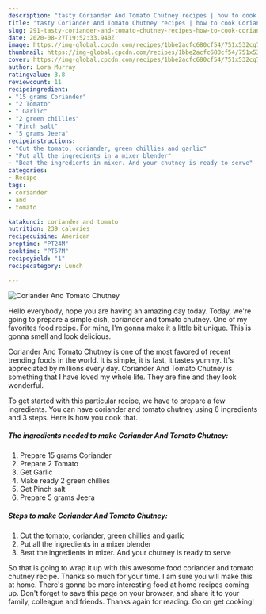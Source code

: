 ```yaml
---
description: "tasty Coriander And Tomato Chutney recipes | how to cook Coriander And Tomato Chutney"
title: "tasty Coriander And Tomato Chutney recipes | how to cook Coriander And Tomato Chutney"
slug: 291-tasty-coriander-and-tomato-chutney-recipes-how-to-cook-coriander-and-tomato-chutney
date: 2020-08-27T19:52:33.940Z
image: https://img-global.cpcdn.com/recipes/1bbe2acfc680cf54/751x532cq70/coriander-and-tomato-chutney-recipe-main-photo.jpg
thumbnail: https://img-global.cpcdn.com/recipes/1bbe2acfc680cf54/751x532cq70/coriander-and-tomato-chutney-recipe-main-photo.jpg
cover: https://img-global.cpcdn.com/recipes/1bbe2acfc680cf54/751x532cq70/coriander-and-tomato-chutney-recipe-main-photo.jpg
author: Lora Murray
ratingvalue: 3.8
reviewcount: 11
recipeingredient:
- "15 grams Coriander"
- "2 Tomato"
- " Garlic"
- "2 green chillies"
- "Pinch salt"
- "5 grams Jeera"
recipeinstructions:
- "Cut the tomato, coriander, green chillies and garlic"
- "Put all the ingredients in a mixer blender"
- "Beat the ingredients in mixer. And your chutney is ready to serve"
categories:
- Recipe
tags:
- coriander
- and
- tomato

katakunci: coriander and tomato 
nutrition: 239 calories
recipecuisine: American
preptime: "PT24M"
cooktime: "PT57M"
recipeyield: "1"
recipecategory: Lunch

---
```



![Coriander And Tomato Chutney](https://img-global.cpcdn.com/recipes/1bbe2acfc680cf54/751x532cq70/coriander-and-tomato-chutney-recipe-main-photo.jpg)

Hello everybody, hope you are having an amazing day today. Today, we're going to prepare a simple dish, coriander and tomato chutney. One of my favorites food recipe. For mine, I'm gonna make it a little bit unique. This is gonna smell and look delicious.



Coriander And Tomato Chutney is one of the most favored of recent trending foods in the world. It is simple, it is fast, it tastes yummy. It's appreciated by millions every day. Coriander And Tomato Chutney is something that I have loved my whole life. They are fine and they look wonderful.


To get started with this particular recipe, we have to prepare a few ingredients. You can have coriander and tomato chutney using 6 ingredients and 3 steps. Here is how you cook that.

<!--inarticleads1-->

##### The ingredients needed to make Coriander And Tomato Chutney:

1. Prepare 15 grams Coriander
1. Prepare 2 Tomato
1. Get  Garlic
1. Make ready 2 green chillies
1. Get Pinch salt
1. Prepare 5 grams Jeera




<!--inarticleads2-->

##### Steps to make Coriander And Tomato Chutney:

1. Cut the tomato, coriander, green chillies and garlic
1. Put all the ingredients in a mixer blender
1. Beat the ingredients in mixer. And your chutney is ready to serve




So that is going to wrap it up with this awesome food coriander and tomato chutney recipe. Thanks so much for your time. I am sure you will make this at home. There's gonna be more interesting food at home recipes coming up. Don't forget to save this page on your browser, and share it to your family, colleague and friends. Thanks again for reading. Go on get cooking!

